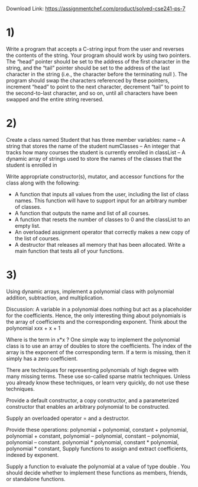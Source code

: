 Download Link: https://assignmentchef.com/product/solved-cse241-ps-7
<br>
<h1>1)</h1>

Write a program that accepts a C-string input from the user and reverses the contents of the string. Your program should work by using two pointers. The “head” pointer should be set to the address of the first character in the string, and the “tail” pointer should be set to the address of the last character in the string (i.e., the character before the terminating null ). The program should swap the characters referenced by these pointers, increment “head” to point to the next character, decrement “tail” to point to the second-to-last character, and so on, until all characters have been swapped and the entire string reversed.







<h1>2)</h1>

Create a class named Student that has three member variables: name – A string that stores the name of the student numClasses – An integer that tracks how many courses the student is currently enrolled in classList – A dynamic array of strings used to store the names of the classes that the student is enrolled in




Write appropriate constructor(s), mutator, and accessor functions for the class along with the following:

<ul>

 <li>A function that inputs all values from the user, including the list of class names. This function will have to support input for an arbitrary number of classes.</li>

 <li>A function that outputs the name and list of all courses.</li>

 <li>A function that resets the number of classes to 0 and the classList to an empty list.</li>

 <li>An overloaded assignment operator that correctly makes a new copy of the list of courses.</li>

 <li>A destructor that releases all memory that has been allocated. Write a main function that tests all of your functions.</li>

</ul>




<h1>3)</h1>

Using dynamic arrays, implement a polynomial class with polynomial addition, subtraction, and multiplication.

Discussion: A variable in a polynomial does nothing but act as a placeholder for the coefficients. Hence, the only interesting thing about polynomials is the array of coefficients and the corresponding exponent. Think about the polynomial x*x*x + x + 1

Where is the term in x*x ? One simple way to implement the polynomial class is to use an array of doubles to store the coefficients. The index of the array is the exponent of the corresponding term. If a term is missing, then it simply has a zero coefficient.

There are techniques for representing polynomials of high degree with many missing terms. These use so-called sparse matrix techniques. Unless you already know these techniques, or learn very quickly, do not use these techniques.

Provide a default constructor, a copy constructor, and a parameterized constructor that enables an arbitrary polynomial to be constructed.

Supply an overloaded operator = and a destructor.

Provide these operations: polynomial + polynomial, constant + polynomial, polynomial + constant, polynomial – polynomial, constant – polynomial, polynomial – constant. polynomial * polynomial, constant * polynomial, polynomial * constant, Supply functions to assign and extract coefficients, indexed by exponent.

Supply a function to evaluate the polynomial at a value of type double . You should decide whether to implement these functions as members, friends, or standalone functions.